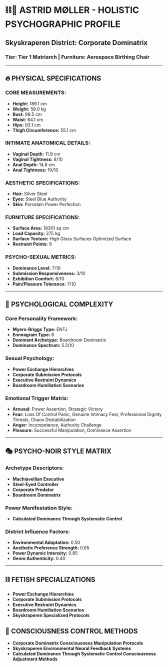 # ⛓️💋 ASTRID MØLLER - HOLISTIC PSYCHOGRAPHIC PROFILE
## Skyskraperen District: Corporate Dominatrix
### Tier: Tier 1 Matriarch | Furniture: Aerospace Birthing Chair

---

## 🔥 **PHYSICAL SPECIFICATIONS**

### **CORE MEASUREMENTS:**
- **Height:** 189.1 cm
- **Weight:** 58.0 kg
- **Bust:** 98.5 cm
- **Waist:** 64.1 cm
- **Hips:** 93.1 cm
- **Thigh Circumference:** 55.1 cm

### **INTIMATE ANATOMICAL DETAILS:**
- **Vaginal Depth:** 11.9 cm
- **Vaginal Tightness:** 8/10
- **Anal Depth:** 14.8 cm
- **Anal Tightness:** 10/10

### **AESTHETIC SPECIFICATIONS:**
- **Hair:** Silver Steel
- **Eyes:** Steel Blue Authority
- **Skin:** Porcelain Power Perfection

### **FURNITURE SPECIFICATIONS:**
- **Surface Area:** 18301 sq cm
- **Load Capacity:** 275 kg
- **Surface Texture:** High Gloss Surfaces Optimized Surface
- **Restraint Points:** 9

### **PSYCHO-SEXUAL METRICS:**
- **Dominance Level:** 7/10
- **Submission Responsiveness:** 3/10
- **Exhibition Comfort:** 8/10
- **Pain/Pleasure Tolerance:** 7/10

---

## 🧠 **PSYCHOLOGICAL COMPLEXITY**

### **Core Personality Framework:**
- **Myers-Briggs Type:** ENTJ
- **Enneagram Type:** 8
- **Dominant Archetype:** Boardroom Dominatrix
- **Dominance Spectrum:** 5.3/10

### **Sexual Psychology:**
- **Power Exchange Hierarchies**
- **Corporate Submission Protocols**
- **Executive Restraint Dynamics**
- **Boardroom Humiliation Scenarios**

### **Emotional Trigger Matrix:**
- **Arousal:** Power Assertion, Strategic Victory
- **Fear:** Loss Of Control Panic, Genuine Intimacy Fear, Professional Dignity Threats, Chaos Destabilization
- **Anger:** Incompetence, Authority Challenge
- **Pleasure:** Successful Manipulation, Dominance Assertion

---

## 🎭 **PSYCHO-NOIR STYLE MATRIX**

### **Archetype Descriptors:**
- **Machiavellian Executive**
- **Steel-Eyed Controller**
- **Corporate Predator**
- **Boardroom Dominatrix**

### **Power Manifestation Style:**
- **Calculated Dominance Through Systematic Control**

### **District Influence Factors:**
- **Environmental Adaptation:** 0.50
- **Aesthetic Preference Strength:** 0.65
- **Power Dynamic Intensity:** 0.85
- **Genre Authenticity:** 0.40

---

## ⛓️ **FETISH SPECIALIZATIONS**
- **Power Exchange Hierarchies**
- **Corporate Submission Protocols**
- **Executive Restraint Dynamics**
- **Boardroom Humiliation Scenarios**
- **Skyskraperen Specialized Protocols**

## 💋 **CONSCIOUSNESS CONTROL METHODS**
- **Corporate Dominatrix Consciousness Manipulation Protocols**
- **Skyskraperen Environmental Neural Feedback Systems**
- **Calculated Dominance Through Systematic Control Consciousness Adjustment Methods**
